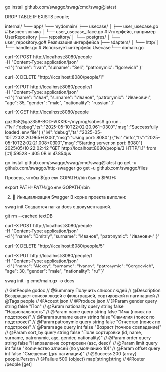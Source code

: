 go install github.com/swaggo/swag/cmd/swag@latest

DROP TABLE IF EXISTS people;


internal/
└── app/
    └── mydomain/
        ├── usecase/
        │   ├── user_usecase.go        # Бизнес-логика
        │   └── user_usecase_iface.go  # Интерфейс, например UserRepository
        ├── repository/
        │   └── postgres/
        │       └── user_repository.go# Реализация интерфейса
        ├── adapters/
        │   └── http/
        │       └── handler.go         # Использует интерфейс Usecase
        └── domain.go


 curl -X POST http://localhost:8080/people \
  -H "Content-Type: application/json" \
  -d '{
    "name": "Ivan",
    "surname": "Seli",
    "patronymic": "Igorevich"
}'

curl -X DELETE "http://localhost:8080/people/1"


curl -X PUT http://localhost:8080/people/1 \
  -H "Content-Type: application/json" \
  -d '{
    "name": "Иван",
    "surname": "Иванов",
    "patronymic": "Иванович",
    "age": 35,
    "gender": "male",
    "nationality": "russian"
  }'


  curl -X GET http://localhost:8080/people

  gaz358@gaz358-BOD-WXX9:~/myprog/sobes$ go run .
{"lvl":"debug","ts":"2025-05-10T22:02:20.961+0300","msg":"Successfully loaded .env file"}
{"lvl":"debug","ts":"2025-05-10T22:02:20.965+0300","msg":"Using port: 8080"}
{"lvl":"info","ts":"2025-05-10T22:02:21.008+0300","msg":"Starting server on port: 8080"}
2025/05/10 22:02:42 "GET http://localhost:8080/people/3 HTTP/1.1" from [::1]:59528 - 405 0B in 47.854µs








go install github.com/swaggo/swag/cmd/swag@latest
go get -u github.com/swaggo/http-swagger
go get -u github.com/swaggo/files

Проверь, чтобы $(go env GOPATH)/bin был в $PATH:


export PATH=$PATH:$(go env GOPATH)/bin

2. 📂 Инициализация Swagger
В корне проекта выполни:


swag init
Создастся папка docs с документацией.


git rm --cached textDB


curl -X POST http://localhost:8080/people \
  -H "Content-Type: application/json" \
  -d '{
    "name": "Dmitriy",
    "surname": "Иванов",
    "patronymic": "Иванович"
  }'

  curl -X DELETE "http://localhost:8080/people/5"


  curl -X PUT http://localhost:8080/people/1 \
  -H "Content-Type: application/json" \
  -d '{
    "name": "Alexey",
    "surname": "Ivanov",
    "patronymic": "Sergeevich",
    "age": 30,
    "gender": "male",
    "nationality": "ru"
  }'

  
swag init -g cmd/main.go -o docs


// GetPeople godoc
// @Summary      Получить список людей
// @Description  Возвращает список людей с фильтрацией, сортировкой и пагинацией
// @Tags         people
// @Accept       json
// @Produce      json
// @Param        gender       query     string  false  "Пол"
// @Param        nationality  query     string  false  "Национальность"
// @Param        name         query     string  false  "Имя (поиск по подстроке)"
// @Param        surname      query     string  false  "Фамилия (поиск по подстроке)"
// @Param        patronymic   query     string  false  "Отчество (поиск по подстроке)"
// @Param        age          query     int     false  "Возраст (точное совпадение)"
// @Param        sort_by      query     string  false  "Поле сортировки (id, name, surname, patronymic, age, gender, nationality)"
// @Param        order        query     string  false  "Направление сортировки (asc, desc)"
// @Param        limit        query     int     false  "Количество записей (по умолчанию 10)"
// @Param        offset       query     int     false  "Смещение (для пагинации)"
// @Success      200  {array}   people.Person
// @Failure      500  {object}  map[string]string
// @Router       /people [get]





